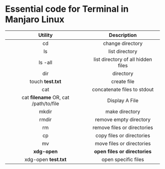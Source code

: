 # Essential code for Terminal in Manjaro Linux
| Utility  | Description |
| :---: | :---: |
| cd  | change directory  |
| ls  | list directory  |
| ls -all  | list directory of all hidden files  |
| dir  | directory  |
| touch **test.txt** | create file |
| cat  | concatenate files to stdout  |
| cat **filename** OR, cat /path/to/file | Display A File  |
| mkdir  | make directory  |
| rmdir  | remove empty directory  |
| rm  | remove files or directories  |
| cp  | copy files or directories  |
| mv  | move files or directories  |
| **xdg-open**  | **open files or directories**  |
| xdg-open **test.txt**  | open specific files  |
